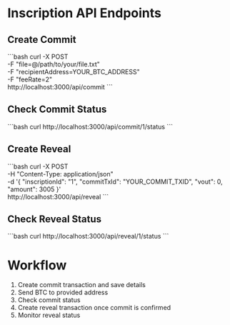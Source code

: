 # Inscription API Endpoints

## Create Commit
\```bash
curl -X POST \
  -F "file=@/path/to/your/file.txt" \
  -F "recipientAddress=YOUR_BTC_ADDRESS" \
  -F "feeRate=2" \
  http://localhost:3000/api/commit
\```

## Check Commit Status
\```bash
curl http://localhost:3000/api/commit/1/status
\```

## Create Reveal
\```bash
curl -X POST \
  -H "Content-Type: application/json" \
  -d '{
    "inscriptionId": "1", 
    "commitTxId": "YOUR_COMMIT_TXID",
    "vout": 0,
    "amount": 3005
  }' \
  http://localhost:3000/api/reveal
\```

## Check Reveal Status
\```bash
curl http://localhost:3000/api/reveal/1/status
\```

# Workflow
1. Create commit transaction and save details
2. Send BTC to provided address
3. Check commit status
4. Create reveal transaction once commit is confirmed
5. Monitor reveal status